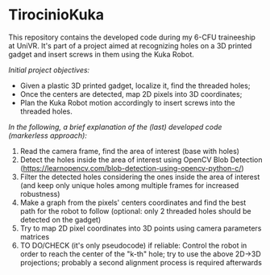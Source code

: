 # TirocinioKuka
This repository contains the developed code during my 6-CFU traineeship at UniVR. It's part of a project aimed at recognizing holes on a 3D printed gadget and insert screws in them using the Kuka Robot.

_Initial project objectives:_
- Given a plastic 3D printed gadget, localize it, find the threaded holes;
- Once the centers are detected, map 2D pixels into 3D coordinates;
- Plan the Kuka Robot motion accordingly to insert screws into the threaded holes.

_In the following, a brief explanation of the (last) developed code (markerless approach):_
1) Read the camera frame, find the area of interest (base with holes)
2) Detect the holes inside the area of interest using OpenCV Blob Detection (https://learnopencv.com/blob-detection-using-opencv-python-c/)
3) Filter the detected holes considering the ones inside the area of interest (and keep only unique holes among multiple frames for increased robustness)
4) Make a graph from the pixels' centers coordinates and find the best path for the robot to follow (optional: only 2 threaded holes should be detected on the gadget)
5) Try to map 2D pixel coordinates into 3D points using camera parameters matrices
6) TO DO/CHECK (it's only pseudocode) if reliable: Control the robot in order to reach the center of the "k-th" hole; try to use the above 2D->3D projections; probably a second alignment process is required afterwards
